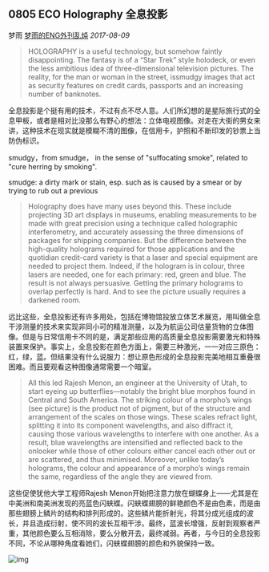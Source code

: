 ## 0805 ECO Holography 全息投影

梦雨 [梦雨的ENG外刊乱炖](javascript:void(0);) *2017-08-09*

> HOLOGRAPHY is a useful technology, but somehow faintly disappointing. The fantasy is of a “Star Trek” style holodeck, or even the less ambitious idea of three-dimensional television pictures. The reality, for the man or woman in the street, issmudgy images that act as security features on credit cards, passports and an increasing number of banknotes.

全息投影是个挺有用的技术，不过有点不尽人意。人们所幻想的是星际旅行式的全息甲板，或者是相对比没那么有野心的想法：立体电视图像。对走在大街的男女来讲，这种技术在现实就是模糊不清的图像，在信用卡，护照和不断印发的钞票上当防伪标识。

smudgy，from smudge， in the sense of "suffocating smoke", related to "cure herring by smoking".

smudge: a dirty mark or stain, esp. such as is caused by a smear or by trying to rub out a previous

> Holography does have many uses beyond this. These include projecting 3D art displays in museums, enabling measurements to be made with great precision using a technique called holographic interferometry, and accurately assessing the three dimensions of packages for shipping companies. But the difference between the high-quality holograms required for those applications and the quotidian credit-card variety is that a laser and special equipment are needed to project them. Indeed, if the hologram is in colour, three lasers are needed, one for each primary: red, green and blue. The result is not always persuasive. Getting the primary holograms to overlap perfectly is hard. And to see the picture usually requires a darkened room.

远比这些，全息投影还有许多用处，包括在博物馆投放立体艺术展览，用叫做全息干涉测量的技术来实现非同小可的精准测量，以及为航运公司估量货物的立体图像。但是与日常信用卡不同的是，满足那些应用的高质量全息投影需要激光和特殊装置来保护。事实上，全息投影在颜色方面上，需要三种激光，一一对应三原色：红，绿，蓝。但结果没有什么说服力：想让原色形成的全息投影完美地相互重叠很困难。而且要观看这种图像通常需要一个暗室。

> All this led Rajesh Menon, an engineer at the University of Utah, to start eyeing up butterflies—notably the bright blue morphos found in Central and South America. The striking colour of a morpho’s wings (see picture) is the product not of pigment, but of the structure and arrangement of the scales on those wings. These scales refract light, splitting it into its component wavelengths, and also diffract it, causing those various wavelengths to interfere with one another. As a result, blue wavelengths are intensified and reflected back to the onlooker while those of other colours either cancel each other out or are scattered, and thus minimised. Moreover, unlike today’s holograms, the colour and appearance of a morpho’s wings remain the same, regardless of the angle they are viewed from.

这些促使犹他大学工程师Rajesh Menon开始把注意力放在蝴蝶身上——尤其是在中美洲和南美洲发现的亮蓝色闪蛱蝶。闪蛱蝶翅膀的鲜艳颜色不是由色素，而是由那些翅膀上鳞片的结构和排列形成的。这些鳞片能折射光，将其分成光组成的波长，并且造成衍射，使不同的波长互相干涉。最终，蓝波长增强，反射到观察者严重，其他颜色要么互相消除，要么分散开去，最终减弱。再者，与今日的全息投影不同，不论从哪种角度看她们，闪蛱蝶翅膀的颜色和外貌保持一致。



![img](http://mmbiz.qpic.cn/mmbiz_png/u5sX6u5jDzOHctek38l5BZsdB5KNnhxwMyO4KcjQIusawO71TN43aVWzNC6E9Q5eEicJE5jGxibTDTW5WXnKpzmQ/640?wx_fmt=png&tp=webp&wxfrom=5&wx_lazy=1&wx_co=1)









